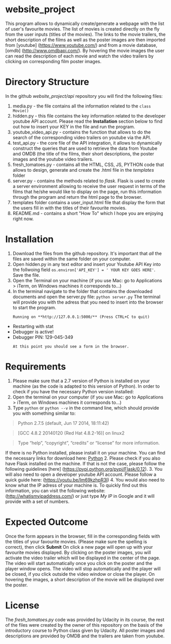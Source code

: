# website_project

This program allows to dynamically create/generate a webpage with the list of user's favourite movies. The list of movies is created directly on the fly from the user inputs (titles of the movies). The links to the movie trailers, the short description of the films as well as the poster images are then imported from [youtube] (https://www.youtube.com/) and from a movie database, [omdb] (http://www.omdbapi.com/). By hovering the movie images the user can read the description of each movie and watch the video trailers by clicking on corresponding film poster images. 

# Directory Structure

In the github *website_project/api* repository you will find the following files:
  1. media.py - the file contains all the information related to the `class Movie()`
  2. hidden.py - this file contains the key information related to the developer youtube API account. Please read the **__Installation__** section below to find out how to insert your KEY in the file and run the program.   
  3. youtube_video_api.py - contains the function that allows to do the search of the corresponding video trailers on youtube via the API.
  4. test_api.py - the core file of the API integration, it allows to dynamically construct the queries that are used to retrieve the data  from Youtube and OMDB (the title of the films, their short descriptions, the poster images and the youtube video trailers.
  5. fresh_tomatoes.py - contains all the HTML, CSS, JS, PYTHON code that allows to design, generate and create the .html file in the *templates* folder
  6. server.py - contains the methods related to *flask*. Flask is used to create a server environment allowing to receive the user request in terms of the films that he/she would like to display on the page, run this information through the program and return the html page to the browser.
  7. templates folder contains a user_input.html file that display the form that the users fill in with the titles of their favourite movies.
  8. README.md - contains a short "How To" which I hope you are enjoying right now.

# Installation

1. Download the files from the github repository. It's important that *all* the files are saved within the same folder on your computer.
2. Open hidden.py in any text editor and insert your Youtube API Key into the follwoing field `os.environ['API_KEY'] = ' YOUR KEY GOES HERE'`. Save the file.  
3. Open the Terminal on your machine (if you use Mac: go to Applications > iTerm, on Windows machines it corresponds to...)
4. In the terminal navigate to the folder that contains the downloaded documents and open the server.py file: `python server.py`
   The terminal will provide you with the adress that you need to insert into the browser to start the program.
   ```
   Running on **http://127.0.0.1:5000/** (Press CTRL+C to quit)
 * Restarting with stat
 * Debugger is active!
 * Debugger PIN: 129-045-349
   ```
   At this point you should see a form in the browser.

# Requirements
1. Please make sure that a 2.7 version of Python is installed on your machine (as the code is adapted to this version of Python). In order to check if you have the necessary Python version installed:
  1. Open the terminal on your computer (if you use Mac: go to Applications > iTerm, on Windows machines it corresponds to...) 
  2. Type `python` or `python --v` in the command line, which should provide you with something similar to: 
  
> Python 2.7.5 (default, Jun 17 2014, 18:11:42)

> [GCC 4.8.2 20140120 (Red Hat 4.8.2-16)] on linux2

> Type “help”, “copyright”, “credits” or “license” for more information.

If there is no Python installed, please install it on your machine. You can find the necessary links for download here:
[Python](https://wiki.python.org/moin/BeginnersGuide/Download)
2. Please check if you also have Flask installed on the machine. If that is not the case, please follow the following guidelines [here] (https://pypi.python.org/pypi/Flask/0.12).
3. You will also need to open a developer youtube API account. Please follow a quick guide here: (https://youtu.be/Im69kzhpR3I) 
4. You would also need to know what the IP adress of your machine is. To quickly find out this information, you can visit the following website: (http://whatismyipaddress.com/) or just type *My IP* in Google and it will provide with a set of numbers. 

# Expected Outcome

Once the form appears in the browser, fill in the corresponding fields with the titles of your favourite movies. (Please make sure the spelling is correct), then click **__Submit__** On click a new page will open up with your favourite movies displayed. By clicking on the poster images, you will activate the video trailer which will be displayed in the center of the page. The video will start automatically once you click on the poster and the player window opens. The video will stop automatically and the player will be closed, if you click outside the video window or close the player. On hovering the images, a short description of the movie will be displayed over the poster. 

# License

The *fresh_tomatoes.py* code was provided by Udacity in its course, the rest of the files were created by the owner of this repository on the basis of the introductory course to Python class given by Udacity. All poster images and descriptions are provided by OMDB and the trailers are taken from youtube.


